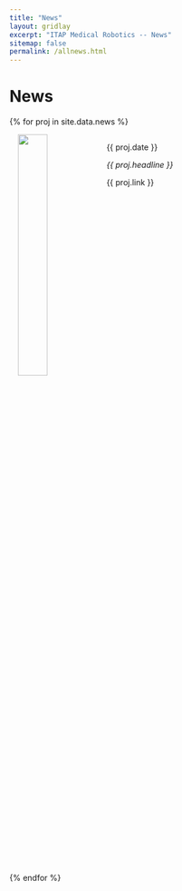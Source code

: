 ```yaml
---
title: "News"
layout: gridlay
excerpt: "ITAP Medical Robotics -- News"
sitemap: false
permalink: /allnews.html
---
```


# News
<!--
{% for article in site.data.news %}
<p>{{ article.date }}
<br>
<em>{{ article.headline }}</em>
<br>
{{ article.link }} </p>
{% endfor %}

# Projects

{% assign number_printed = 0 %} -->

{% for proj in site.data.news %}

<div style="padding-left:15px;padding-right:15px;">
<div class="well" style="overflow: hidden;">
<img src="{{ site.url }}{{ site.baseurl }}/images/newspic/{{ proj.image }}" class="img-responsive" width="33%" style="float: left" />
<p>{{ proj.date }}</p> 
<p><em>{{ proj.headline }}</em></p>
<p>{{ proj.link }}</p>
</div>
</div>


{% endfor %}

<p> &nbsp; </p>
